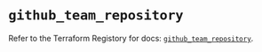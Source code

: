 # `github_team_repository`

Refer to the Terraform Registory for docs: [`github_team_repository`](https://registry.terraform.io/providers/integrations/github/5.28.0/docs/resources/team_repository).
